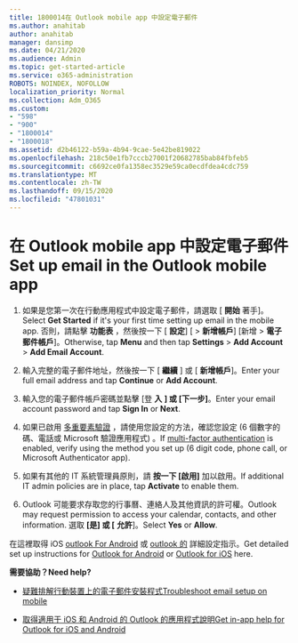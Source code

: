 ```yaml
---
title: 1800014在 Outlook mobile app 中設定電子郵件
ms.author: anahitab
author: anahitab
manager: dansimp
ms.date: 04/21/2020
ms.audience: Admin
ms.topic: get-started-article
ms.service: o365-administration
ROBOTS: NOINDEX, NOFOLLOW
localization_priority: Normal
ms.collection: Adm_O365
ms.custom:
- "598"
- "900"
- "1800014"
- "1800018"
ms.assetid: d2b46122-b59a-4b94-9cae-5e42be819022
ms.openlocfilehash: 218c50e1fb7cccb27001f20682785bab84fbfeb5
ms.sourcegitcommit: c6692ce0fa1358ec3529e59ca0ecdfdea4cdc759
ms.translationtype: MT
ms.contentlocale: zh-TW
ms.lasthandoff: 09/15/2020
ms.locfileid: "47801031"
---
```

# <a name="set-up-email-in-the-outlook-mobile-app"></a><span data-ttu-id="231cc-102">在 Outlook mobile app 中設定電子郵件</span><span class="sxs-lookup"><span data-stu-id="231cc-102">Set up email in the Outlook mobile app</span></span>

1. <span data-ttu-id="231cc-103">如果是您第一次在行動應用程式中設定電子郵件，請選取 [ **開始** 著手]。</span><span class="sxs-lookup"><span data-stu-id="231cc-103">Select **Get Started** if it's your first time setting up email in the mobile app.</span></span> <span data-ttu-id="231cc-104">否則，請點擊 **功能表** ，然後按一下 [ **設定**] [ \> **新增帳戶**] [新增 \> **電子郵件帳戶**]。</span><span class="sxs-lookup"><span data-stu-id="231cc-104">Otherwise, tap **Menu** and then tap **Settings** \> **Add Account** \> **Add Email Account**.</span></span>

2. <span data-ttu-id="231cc-105">輸入完整的電子郵件地址，然後按一下 [ **繼續** ] 或 [ **新增帳戶**]。</span><span class="sxs-lookup"><span data-stu-id="231cc-105">Enter your full email address and tap **Continue** or **Add Account**.</span></span>

3. <span data-ttu-id="231cc-106">輸入您的電子郵件帳戶密碼並點擊 [登 **入** **] 或 [下一步]**。</span><span class="sxs-lookup"><span data-stu-id="231cc-106">Enter your email account password and tap **Sign In** or **Next**.</span></span>

4. <span data-ttu-id="231cc-107">如果已啟用 [多重要素驗證](https://docs.microsoft.com/microsoft-365/admin/security-and-compliance/set-up-multi-factor-authentication) ，請使用您設定的方法，確認您設定 (6 個數字的碼、電話或 Microsoft 驗證應用程式) 。</span><span class="sxs-lookup"><span data-stu-id="231cc-107">If [multi-factor authentication](https://docs.microsoft.com/microsoft-365/admin/security-and-compliance/set-up-multi-factor-authentication) is enabled, verify using the method you set up (6 digit code, phone call, or Microsoft Authenticator app).</span></span>

5. <span data-ttu-id="231cc-108">如果有其他的 IT 系統管理員原則，請 **按一下 [啟用]** 加以啟用。</span><span class="sxs-lookup"><span data-stu-id="231cc-108">If additional IT admin policies are in place, tap **Activate** to enable them.</span></span>

6. <span data-ttu-id="231cc-109">Outlook 可能要求存取您的行事曆、連絡人及其他資訊的許可權。</span><span class="sxs-lookup"><span data-stu-id="231cc-109">Outlook may request permission to access your calendar, contacts, and other information.</span></span> <span data-ttu-id="231cc-110">選取 **[是] 或 [** **允許**]。</span><span class="sxs-lookup"><span data-stu-id="231cc-110">Select **Yes** or **Allow**.</span></span>

<span data-ttu-id="231cc-111">在這裡取得 iOS [outlook For Android](https://support.office.com/article/886db551-8dfa-4fd5-b835-f8e532091872.aspx) 或 [outlook 的](https://support.office.com/article/b2de2161-cc1d-49ef-9ef9-81acd1c8e234.aspx) 詳細設定指示。</span><span class="sxs-lookup"><span data-stu-id="231cc-111">Get detailed set up instructions for [Outlook for Android](https://support.office.com/article/886db551-8dfa-4fd5-b835-f8e532091872.aspx) or [Outlook for iOS](https://support.office.com/article/b2de2161-cc1d-49ef-9ef9-81acd1c8e234.aspx) here.</span></span>
  
 <span data-ttu-id="231cc-112">**需要協助？**</span><span class="sxs-lookup"><span data-stu-id="231cc-112">**Need help?**</span></span>
  
- [<span data-ttu-id="231cc-113">疑難排解行動裝置上的電子郵件安裝程式</span><span class="sxs-lookup"><span data-stu-id="231cc-113">Troubleshoot email setup on mobile</span></span>](https://support.office.com/article/a264ef01-9c88-48fb-9285-7017e4f31f02.aspx)

- [<span data-ttu-id="231cc-114">取得適用于 iOS 和 Android 的 Outlook 的應用程式說明</span><span class="sxs-lookup"><span data-stu-id="231cc-114">Get in-app help for Outlook for iOS and Android</span></span>](https://support.office.com/article/218a22d1-9fa5-4889-b689-de1c63493243.aspx#ID0EAABAAA=Contact_Support)
